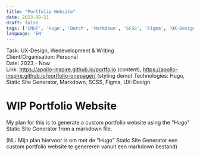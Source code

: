 ```yaml
---
title: "Portfolio Website"
date: 2023-08-21
draft: false
tags: ['CMGT', 'Hugo', 'Dutch', 'Markdown', 'SCSS', 'Figma', 'UX-Design', 'Dutch', 'Nederlands', 'English', 'Personal', 'Webdevelopment', 'Writing', 'Static Site Generator', 'SSG', 'Randstad']
language: 'EN'
---
```

Task: UX-Design, Wedevelopment & Writing  
Client/Organisation: Personal  
Date: 2023 - Now  
Link: https://apollo-inspire.github.io/portfolio (content), https://apollo-inspire.github.io/portfolio-onepager/ (styling demo)
Technologies: Hugo, Static Site Generator, Markdown, SCSS, Figma, UX-Design  

# WIP Portfolio Website

My plan for this is to generate a custom portfolio website using the "Hugo" Static Site Generator from a markdown file.

(NL: Mijn plan hiervoor is om met de "Hugo" Static Site Generator een custom portfolio website te genereren vanuit een markdown bestand) 